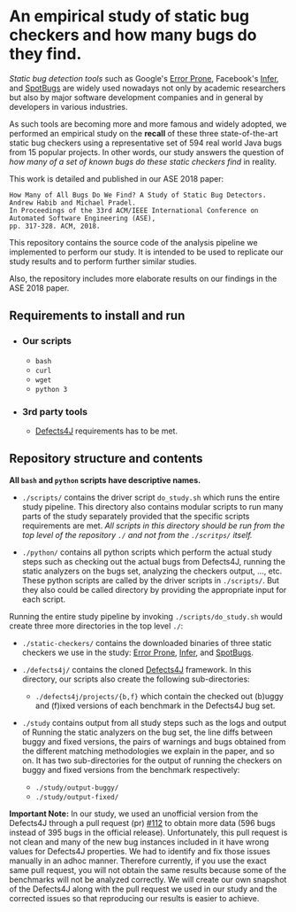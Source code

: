# An empirical study of static bug checkers and how many bugs do they find.

*Static bug detection tools* such as Google's [Error Prone](https://errorprone.info/),
Facebook's [Infer](http://fbinfer.com), and [SpotBugs](https://spotbugs.github.io/)
are widely used nowadays not only by academic researchers but also by major
software development companies and in general by developers in various
industries.

As such tools are becoming more and more famous and widely adopted, we
performed an empirical study on the **recall** of these three state-of-the-art
static bug checkers using a representative set of 594 real world Java bugs from
15 popular projects. In other words, our study answers the question of *how many
of a set of known bugs do these static checkers find* in reality.

This work is detailed and published in our ASE 2018 paper:

    How Many of All Bugs Do We Find? A Study of Static Bug Detectors.
    Andrew Habib and Michael Pradel.
    In Proceedings of the 33rd ACM/IEEE International Conference on Automated Software Engineering (ASE),
    pp. 317-328. ACM, 2018.

This repository contains the source code of the analysis pipeline we implemented
to perform our study. It is intended to be used to replicate our study results
and to perform further similar studies.

Also, the repository includes more elaborate results on our findings in the
ASE 2018 paper.

## Requirements to install and run

- ### Our scripts
  - `bash`
  - `curl`
  - `wget`
  - `python 3`

- ### 3rd party tools
  - [Defects4J](https://github.com/rjust/defects4j) requirements has to be met.

## Repository structure and contents

**All ``bash`` and ``python`` scripts have descriptive names.**

- `./scripts/`
contains the driver script `do_study.sh` which runs the entire study
pipeline. This directory also contains modular scripts to run many parts of the
study separately provided that the specific scripts requirements are met.
*All scripts in this directory should be run from the top level of the
repository ```./``` and not from the ```./scritps/``` itself.*

- `./python/`
contains all python scripts which perform the actual study steps such as
checking out the actual bugs from Defects4J, running the static analyzers
on the bugs set, analyzing the checkers output, ..., etc. These python scripts
are called by the driver scripts in `./scripts/`. But they also could be
called directory by providing the appropriate input for each script.

Running the entire study pipeline by invoking `./scripts/do_study.sh` would
create three more directories in the top level `./`:

- `./static-checkers/`
contains the downloaded binaries of three static checkers we use
in the study: [Error Prone](https://errorprone.info/), [Infer](http://fbinfer.com),
and [SpotBugs](https://spotbugs.github.io/).

- `./defects4j/`
contains the cloned [Defects4J](https://github.com/rjust/defects4j) framework.
In this directory, our scripts also create the following sub-directories:
  - `./defects4j/projects/{b,f}` which contain the checked out (b)uggy
  and (f)ixed versions of each benchmark in the Defects4J bug set.

- `./study`
contains output from all study steps such as the logs and output of Running
the static analyzers on the bug set, the line diffs between buggy and fixed
versions, the pairs of warnings and bugs obtained from the different matching
methodologies we explain in the paper, and so on. It has two sub-directories
for the output of running the checkers on buggy and fixed versions from the
benchmark respectively:
  - `./study/output-buggy/`
  - `./study/output-fixed/`

**Important Note:**
In our study, we used an unofficial version from the Defects4J through a pull
request (pr) [#112](https://github.com/rjust/defects4j/pull/112) to obtain more
data (596 bugs instead of 395 bugs in the official release).
Unfortunately, this pull request is not clean and many of the new bug instances
included in it have wrong values for Defects4J properties. We had to identify
and fix those issues manually in an adhoc manner.
Therefore currently, if you use the exact same pull request, you will not obtain
the same results because some of the benchmarks will not be analyzed correctly.
We will create our own snapshot of the Defects4J along with the pull request
we used in our study and the corrected issues so that reproducing our results is
easier to achieve.
